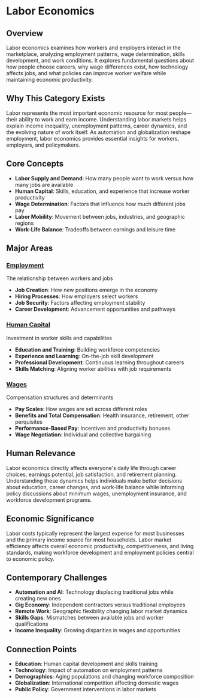 # Labor Economics

## Overview
Labor economics examines how workers and employers interact in the marketplace, analyzing employment patterns, wage determination, skills development, and work conditions. It explores fundamental questions about how people choose careers, why wage differences exist, how technology affects jobs, and what policies can improve worker welfare while maintaining economic productivity.

## Why This Category Exists
Labor represents the most important economic resource for most people—their ability to work and earn income. Understanding labor markets helps explain income inequality, unemployment patterns, career dynamics, and the evolving nature of work itself. As automation and globalization reshape employment, labor economics provides essential insights for workers, employers, and policymakers.

## Core Concepts
- **Labor Supply and Demand**: How many people want to work versus how many jobs are available
- **Human Capital**: Skills, education, and experience that increase worker productivity
- **Wage Determination**: Factors that influence how much different jobs pay
- **Labor Mobility**: Movement between jobs, industries, and geographic regions
- **Work-Life Balance**: Tradeoffs between earnings and leisure time

## Major Areas

### [Employment](Employment/)
The relationship between workers and jobs
- **Job Creation**: How new positions emerge in the economy
- **Hiring Processes**: How employers select workers
- **Job Security**: Factors affecting employment stability
- **Career Development**: Advancement opportunities and pathways

### [Human Capital](Human_Capital/)
Investment in worker skills and capabilities
- **Education and Training**: Building workforce competencies
- **Experience and Learning**: On-the-job skill development
- **Professional Development**: Continuous learning throughout careers
- **Skills Matching**: Aligning worker abilities with job requirements

### [Wages](Wages/)
Compensation structures and determinants
- **Pay Scales**: How wages are set across different roles
- **Benefits and Total Compensation**: Health insurance, retirement, other perquisites
- **Performance-Based Pay**: Incentives and productivity bonuses
- **Wage Negotiation**: Individual and collective bargaining

## Human Relevance
Labor economics directly affects everyone's daily life through career choices, earnings potential, job satisfaction, and retirement planning. Understanding these dynamics helps individuals make better decisions about education, career changes, and work-life balance while informing policy discussions about minimum wages, unemployment insurance, and workforce development programs.

## Economic Significance
Labor costs typically represent the largest expense for most businesses and the primary income source for most households. Labor market efficiency affects overall economic productivity, competitiveness, and living standards, making workforce development and employment policies central to economic policy.

## Contemporary Challenges
- **Automation and AI**: Technology displacing traditional jobs while creating new ones
- **Gig Economy**: Independent contractors versus traditional employees
- **Remote Work**: Geographic flexibility changing labor market dynamics
- **Skills Gaps**: Mismatches between available jobs and worker qualifications
- **Income Inequality**: Growing disparities in wages and opportunities

## Connection Points
- **Education**: Human capital development and skills training
- **Technology**: Impact of automation on employment patterns
- **Demographics**: Aging populations and changing workforce composition
- **Globalization**: International competition affecting domestic wages
- **Public Policy**: Government interventions in labor markets

